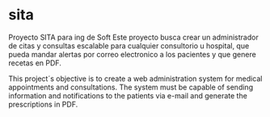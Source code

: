 # sita
Proyecto SITA para ing de Soft
Este proyecto busca crear un administrador de citas y consultas escalable para cualquier consultorio u hospital, que pueda mandar alertas
por correo electronico a los pacientes y que genere recetas en  PDF.

This project´s objective is to create a web administration system for medical appointments and consultations. The system must be
capable of sending information and notifications to the patients via e-mail and generate the prescriptions in PDF. 
